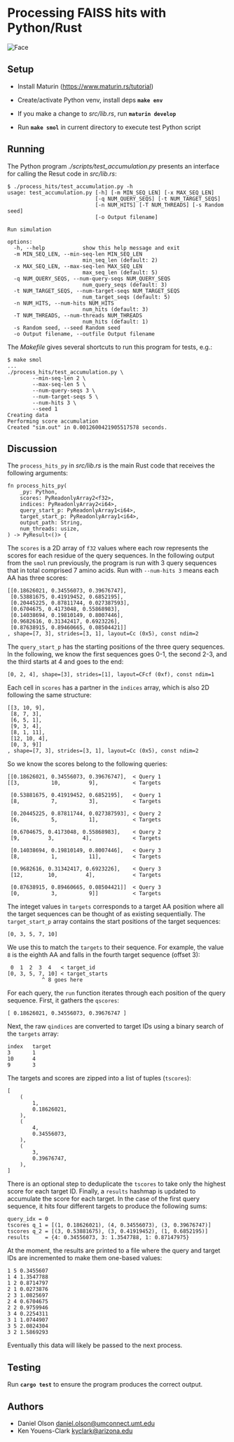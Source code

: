 # Processing FAISS hits with Python/Rust

![Face](./images/face.jpg)

## Setup

- Install Maturin (https://www.maturin.rs/tutorial)

- Create/activate Python venv, install deps **`make env`**

- If you make a change to _src/lib.rs_, run **`maturin develop`**

- Run **`make smol`** in current directory to execute test Python script

## Running

The Python program _./scripts/test_accumulation.py_ presents an interface for calling the Resut code in _src/lib.rs_:

```
$ ./process_hits/test_accumulation.py -h
usage: test_accumulation.py [-h] [-m MIN_SEQ_LEN] [-x MAX_SEQ_LEN]
                            [-q NUM_QUERY_SEQS] [-t NUM_TARGET_SEQS]
                            [-n NUM_HITS] [-T NUM_THREADS] [-s Random seed]
                            [-o Output filename]

Run simulation

options:
  -h, --help            show this help message and exit
  -m MIN_SEQ_LEN, --min-seq-len MIN_SEQ_LEN
                        min_seq_len (default: 2)
  -x MAX_SEQ_LEN, --max-seq-len MAX_SEQ_LEN
                        max_seq_len (default: 5)
  -q NUM_QUERY_SEQS, --num-query-seqs NUM_QUERY_SEQS
                        num_query_seqs (default: 3)
  -t NUM_TARGET_SEQS, --num-target-seqs NUM_TARGET_SEQS
                        num_target_seqs (default: 5)
  -n NUM_HITS, --num-hits NUM_HITS
                        num_hits (default: 3)
  -T NUM_THREADS, --num-threads NUM_THREADS
                        num_hits (default: 1)
  -s Random seed, --seed Random seed
  -o Output filename, --outfile Output filename
```

The _Makefile_ gives several shortcuts to run this program for tests, e.g.:

```
$ make smol
...
./process_hits/test_accumulation.py \
		--min-seq-len 2 \
		--max-seq-len 5 \
		--num-query-seqs 3 \
		--num-target-seqs 5 \
		--num-hits 3 \
		--seed 1
Creating data
Performing score accumulation
Created "sim.out" in 0.0012600421905517578 seconds.
```

## Discussion

The `process_hits_py` in _src/lib.rs_ is the main Rust code that receives the following arguments:

```
fn process_hits_py(
    _py: Python,
    scores: PyReadonlyArray2<f32>,
    indices: PyReadonlyArray2<i64>,
    query_start_p: PyReadonlyArray1<i64>,
    target_start_p: PyReadonlyArray1<i64>,
    output_path: String,
    num_threads: usize,
) -> PyResult<()> {
```

The `scores` is a 2D array of `f32` values where each row represents the scores for each residue of the query sequences.
In the following output from the `smol` run previously, the program is run with 3 query sequences that in total comprised 7 amino acids.
Run with `--num-hits 3` means each AA has three scores:

```
[[0.18626021, 0.34556073, 0.39676747],
 [0.53881675, 0.41919452, 0.6852195],
 [0.20445225, 0.87811744, 0.027387593],
 [0.6704675, 0.4173048, 0.55868983],
 [0.14038694, 0.19810149, 0.8007446],
 [0.9682616, 0.31342417, 0.6923226],
 [0.87638915, 0.89460665, 0.08504421]]
, shape=[7, 3], strides=[3, 1], layout=Cc (0x5), const ndim=2
```

The `query_start_p` has the starting positions of the three query sequences.
In the following, we know the first sequences goes 0-1, the second 2-3, and the third starts at 4 and goes to the end:

```
[0, 2, 4], shape=[3], strides=[1], layout=CFcf (0xf), const ndim=1
```


Each cell in `scores` has a partner in the `indices` array, which is also 2D following the same structure:

```
[[3, 10, 9],
 [8, 7, 3],
 [6, 5, 1],
 [9, 3, 4],
 [8, 1, 11],
 [12, 10, 4],
 [0, 3, 9]]
, shape=[7, 3], strides=[3, 1], layout=Cc (0x5), const ndim=2
```

So we know the scores belong to the following queries:

```
[[0.18626021, 0.34556073, 0.39676747],  < Query 1
[[3,          10,         9],           < Targets

 [0.53881675, 0.41919452, 0.6852195],   < Query 1
 [8,          7,          3],           < Targets

 [0.20445225, 0.87811744, 0.027387593], < Query 2
 [6,          5,          1],           < Targets

 [0.6704675, 0.4173048, 0.55868983],    < Query 2
 [9,         3,         4],             < Targets

 [0.14038694, 0.19810149, 0.8007446],   < Query 3
 [8,          1,          11],          < Targets

 [0.9682616, 0.31342417, 0.6923226],    < Query 3
 [12,        10,         4],            < Targets

 [0.87638915, 0.89460665, 0.08504421]]  < Query 3
 [0,          3,          9]]           < Targets
```

The integet values in `targets` corresponds to a target AA position where all the target sequences can be thought of as existing sequentially.
The `target_start_p` array contains the start positions of the target sequences:

```
[0, 3, 5, 7, 10]
```

We use this to match the `targets` to their sequence.
For example, the value `8` is the eighth AA and falls in the fourth target sequence (offset 3):

```
 0  1  2  3  4   < target_id
[0, 3, 5, 7, 10] < target_starts
           ^ 8 goes here
```

For each query, the `run` function iterates through each position of the query sequence.
First, it gathers the `qscores`:

```
[ 0.18626021, 0.34556073, 0.39676747 ]
```

Next, the raw `qindices` are converted to target IDs using a binary search of the `targets` array:

```
index   target
3       1
10      4
9       3
```

The targets and scores are zipped into a list of tuples (`tscores`):

```
[
    (
        1,
        0.18626021,
    ),
    (
        4,
        0.34556073,
    ),
    (
        3,
        0.39676747,
    ),
]
```

There is an optional step to deduplicate the `tscores` to take only the highest score for each target ID.
Finally, a `results` hashmap is updated to accumulate the score for each target.
In the case of the first query sequence, it hits four different targets to produce the following sums:

```
query_idx = 0
tscores q_1 = [(1, 0.18626021), (4, 0.34556073), (3, 0.39676747)]
tscores q_2 = [(3, 0.53881675), (3, 0.41919452), (1, 0.6852195)]
results     = {4: 0.34556073, 3: 1.3547788, 1: 0.87147975}
```

At the moment, the results are printed to a file where the query and target IDs are incremented to make them one-based values:

```
1 5 0.3455607
1 4 1.3547788
1 2 0.8714797
2 1 0.0273876
2 3 1.0825697
2 4 0.6704675
2 2 0.9759946
3 4 0.2254311
3 1 1.0744907
3 5 2.0824304
3 2 1.5869293
```

Eventually this data will likely be passed to the next process.

## Testing

Run **`cargo test`** to ensure the program produces the correct output.

## Authors

* Daniel Olson <daniel.olson@umconnect.umt.edu>
* Ken Youens-Clark <kyclark@arizona.edu>
